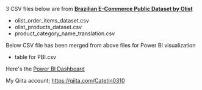 3 CSV files below are from [**Brazilian E-Commerce Public Dataset by Olist**](https://www.kaggle.com/olistbr/brazilian-ecommerce)

- olist_order_items_dataset.csv
- olist_products_dataset.csv
- product_category_name_translation.csv

Below CSV file has been merged from above files for Power BI visualization

- table for PBI.csv

Here's the [Power BI Dashboard](https://app.powerbi.com/view?r=eyJrIjoiOGFmOTM5NDEtNTZkMi00MmYxLWFmZDAtYzgzNWYxNjFlN2FlIiwidCI6IjYxNTc5NTU5LWNiM2EtNGZmYy1hOTVmLTkwNzYzMmJhNDRlOCJ9)

My Qiita account; https://qiita.com/Catetin0310

